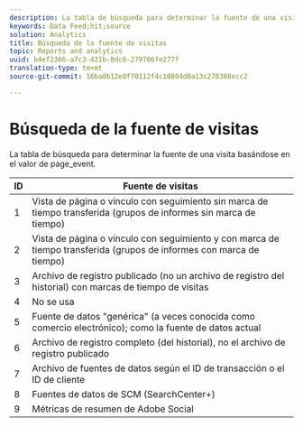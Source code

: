 ```yaml
---
description: La tabla de búsqueda para determinar la fuente de una visita basándose en el valor de page_event.
keywords: Data Feed;hit;source
solution: Analytics
title: Búsqueda de la fuente de visitas
topic: Reports and analytics
uuid: b4ef2366-a7c3-421b-8dc6-279706fe277f
translation-type: tm+mt
source-git-commit: 16ba0b12e0f70112f4c10804d0a13c278388ecc2

---
```



# Búsqueda de la fuente de visitas

La tabla de búsqueda para determinar la fuente de una visita basándose en el valor de page_event.

| ID | Fuente de visitas |
|---|---|
| 1 | Vista de página o vínculo con seguimiento sin marca de tiempo transferida (grupos de informes sin marca de tiempo) |
| 2 | Vista de página o vínculo con seguimiento y con marca de tiempo transferida (grupos de informes con marca de tiempo) |
| 3 | Archivo de registro publicado (no un archivo de registro del historial) con marcas de tiempo de visitas |
| 4 | No se usa |
| 5 | Fuente de datos "genérica" (a veces conocida como comercio electrónico); como la fuente de datos actual |
| 6 | Archivo de registro completo (del historial), no el archivo de registro publicado |
| 7 | Archivo de fuentes de datos según el ID de transacción o el ID de cliente |
| 8 | Fuentes de datos de SCM (SearchCenter+) |
| 9 | Métricas de resumen de Adobe Social |

